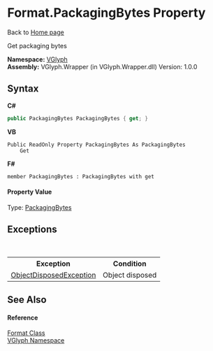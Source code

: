 # Format.PackagingBytes Property 
Back to <a href="Home.md">Home page</a> 

Get packaging bytes

**Namespace:**&nbsp;<a href="N_VGlyph.md">VGlyph</a><br />**Assembly:**&nbsp;VGlyph.Wrapper (in VGlyph.Wrapper.dll) Version: 1.0.0

## Syntax

**C#**<br />
``` C#
public PackagingBytes PackagingBytes { get; }
```

**VB**<br />
``` VB
Public ReadOnly Property PackagingBytes As PackagingBytes
	Get
```

**F#**<br />
``` F#
member PackagingBytes : PackagingBytes with get

```


#### Property Value
Type: <a href="T_VGlyph_PackagingBytes.md">PackagingBytes</a>

## Exceptions
&nbsp;<table><tr><th>Exception</th><th>Condition</th></tr><tr><td><a href="http://msdn2.microsoft.com/en-us/library/y31w16ca" target="_blank">ObjectDisposedException</a></td><td>Object disposed</td></tr></table>

## See Also


#### Reference
<a href="T_VGlyph_Format.md">Format Class</a><br /><a href="N_VGlyph.md">VGlyph Namespace</a><br />